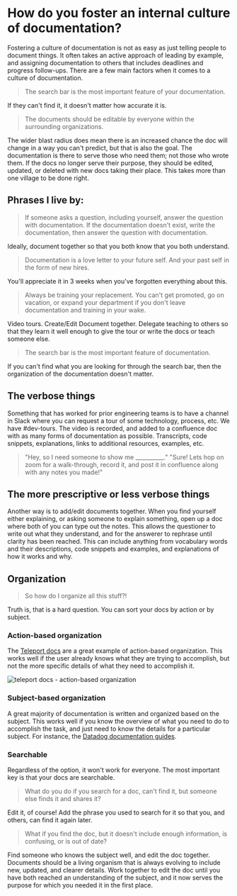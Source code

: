 # How do you foster an internal culture of documentation?

Fostering a culture of documentation is not as easy as just telling people to document things. It often takes an active approach of leading by example, and assigning documentation to others that includes deadlines and progress follow-ups. There are a few main factors when it comes to a culture of documentation. 

> The search bar is the most important feature of your documentation.

If they can't find it, it doesn't matter how accurate it is. 

> The documents should be editable by everyone within the surrounding organizations.

The wider blast radius does mean there is an increased chance the doc will change in a way you can't predict, but that is also the goal. The documentation is there to serve those who need them; not those who wrote them. If the docs no longer serve their purpose, they should be edited, updated, or deleted with new docs taking their place. This takes more than one village to be done right. 

## Phrases I live by:

> If someone asks a question, including yourself, answer the question with documentation. If the documentation doesn't exist, write the documentation, then answer the question with documentation.

Ideally, document together so that you both know that you both understand.

> Documentation is a love letter to your future self. And your past self in the form of new hires.

You'll appreciate it in 3 weeks when you've forgotten everything about this.

> Always be training your replacement. You can't get promoted, go on vacation, or expand your department if you don't leave documentation and training in your wake.

Video tours. Create/Edit Document together. Delegate teaching to others so that they learn it well enough to give the tour or write the docs or teach someone else. 

> The search bar is the most important feature of documentation.

If you can't find what you are looking for through the search bar, then the organization of the documentation doesn't matter. 

## The verbose things

Something that has worked for prior engineering teams is to have a channel in Slack where you can request a tour of some technology, process, etc. We have #dev-tours. The video is recorded, and added to a confluence doc with as many forms of documentation as possible. Transcripts, code snippets, explanations, links to additional resources, examples, etc.

> "Hey, so I need someone to show me __________."
> "Sure! Lets hop on zoom for a walk-through, record it, and post it in confluence along with any notes you made!"

## The more prescriptive or less verbose things
Another way is to add/edit documents together. When you find yourself either explaining, or asking someone to explain something, open up a doc where both of you can type out the notes. This allows the questioner to write out what they understand, and for the answerer to rephrase until clarity has been reached. This can include anything from vocabulary words and their descriptions, code snippets and examples, and explanations of how it works and why. 

## Organization

> So how do I organize all this stuff?!

Truth is, that is a hard question. You can sort your docs by action or by subject. 

### Action-based organization

The [Teleport docs](https://goteleport.com/docs/documentation-overview/) are a great example of action-based organization. This works well if the user already knows what they are trying to accomplish, but not the more specific details of what they need to accomplish it.

![teleport docs - action-based organization](https://github.com/user-attachments/assets/afaa34a5-ff46-4067-9092-79f2c16fb50e)

### Subject-based organization

A great majority of documentation is written and organized based on the subject. This works well if you know the overview of what you need to do to accomplish the task, and just need to know the details for a particular subject. For instance, the [Datadog documentation guides](https://docs.datadoghq.com/all_guides/).

### Searchable

Regardless of the option, it won't work for everyone. The most important key is that your docs are searchable. 

> What do you do if you search for a doc, can't find it, but someone else finds it and shares it?

Edit it, of course! Add the phrase you used to search for it so that you, and others, can find it again later.

> What if you find the doc, but it doesn't include enough information, is confusing, or is out of date?

Find someone who knows the subject well, and edit the doc together. Documents should be a living organism that is always evolving to include new, updated, and clearer details. Work together to edit the doc until you have both reached an understanding of the subject, and it now serves the purpose for which you needed it in the first place. 





